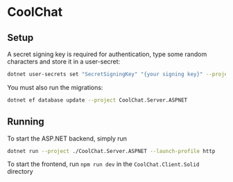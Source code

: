 # CoolChat

## Setup

A secret signing key is required for authentication, type some random characters
and store it in a user-secret:

```bash
dotnet user-secrets set "SecretSigningKey" "{your signing key}" --project CoolChat.Server.ASPNET
```

You must also run the migrations:

```bash
dotnet ef database update --project CoolChat.Server.ASPNET
```

## Running

To start the ASP.NET backend, simply run

```bash
dotnet run --project ./CoolChat.Server.ASPNET --launch-profile http
```

To start the frontend, run `npm run dev` in the `CoolChat.Client.Solid` directory